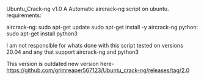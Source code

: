 Ubuntu_Crack-ng v1.0
 A Automatic aircrack-ng script on ubuntu.
 requirements:
 
 aircrack-ng:
 	sudo apt-get update
sudo apt-get install -y aircrack-ng
   python:
sudo apt-get install python3


I am not responsible for whats done with this script
tested on versions 20.04 and any that support aircrack-ng and python3


This version is outdated new version here- https://github.com/grimreaper567123/Ubuntu_crack-ng/releases/tag/2.0
